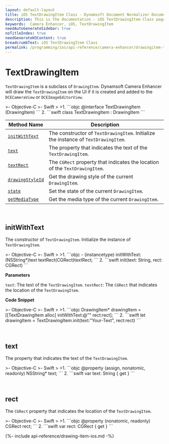 ```yaml
---
layout: default-layout
title: iOS TextDrawingItem Class - Dynamsoft Document Normalizer Documents
description: This is the documentation - iOS TextDrawingItem Class page of Dynamsoft Camera Enhancer.
keywords:  Camera Enhancer, iOS, TextDrawingItem
needAutoGenerateSidebar: true
noTitleIndex: true
needGenerateH3Content: true
breadcrumbText: iOS TextDrawingItem Class
permalink: /programming/ios/api-reference/camera-enhancer/drawingitem-text.html
---
```


# TextDrawingItem

`TextDrawingItem` is a subclass of `DrawingItem`. Dynamsoft Camera Enhancer will draw the `TextDrawingItem` on the UI if it is created and added to the `DCECameraView` or `DCEImageEditorView`.

<div class="sample-code-prefix"></div>
>- Objective-C
>- Swift
>
>1. 
```objc
@interface TextDrawingItem (DrawingItem)
```
2. 
```swift
class TextDrawingItem : DrawingItem
```

| Method Name | Description |
| ----------- | ----------- |
| [`initWithText`](#initwithtext) | The constructor of `TextDrawingItem`. Initialize the instance of `TextDrawingItem`. |
| [`text`](#text) | The property that indicates the text of the `TextDrawingItem`. |
| [`textRect`](#textrect) | The `CGRect` property that indicates the location of the `TextDrawingItem`. |
| [`drawingStyleId`](#drawingstyleid) | Get the drawing style of the current `DrawingItem`. |
| [`state`](#state) | Set the state of the current `DrawingItem`. |
| [`getMediaType`](#getmediatype) | Get the media type of the current `DrawingItem`. |

&nbsp;

## initWithText

The constructor of `TextDrawingItem`. Initialize the instance of `TextDrawingItem`.

<div class="sample-code-prefix"></div>
>- Objective-C
>- Swift
>
>1. 
```objc
- (instancetype) initWithText:(NSString*)text textRect(CGRect)textRect;
```
2. 
```swift
init(text: String, rect: CGRect)
```

**Parameters**

`text`: The text of the `TextDrawingItem`.
`textRect`: The `CGRect` that indicates the location of the `TextDrawingItem`.

**Code Snippet**

<div class="sample-code-prefix"></div>
>- Objective-C
>- Swift
>
>1. 
```objc
DrawingItem* drawingItem = [[TextDrawingItem alloc] initWithText:@"" rect:rect];
```
2. 
```swift
let drawingItem = TextDrawingItem.init(text:"Your-Text", rect:rect)
```

&nbsp;

## text

The property that indicates the text of the `TextDrawingItem`.

<div class="sample-code-prefix"></div>
>- Objective-C
>- Swift
>
>1. 
```objc
@property (assign, nonatomic, readonly) NSString* text;
```
2. 
```swift
var text: String { get }
```

&nbsp;

## rect

The `CGRect` property that indicates the location of the `TextDrawingItem`.

<div class="sample-code-prefix"></div>
>- Objective-C
>- Swift
>
>1. 
```objc
@property (nonatomic, readonly) CGRect rect;
```
2. 
```swift
var rect: CGRect { get }
```

{%- include api-reference/drawing-item-ios.md -%}
